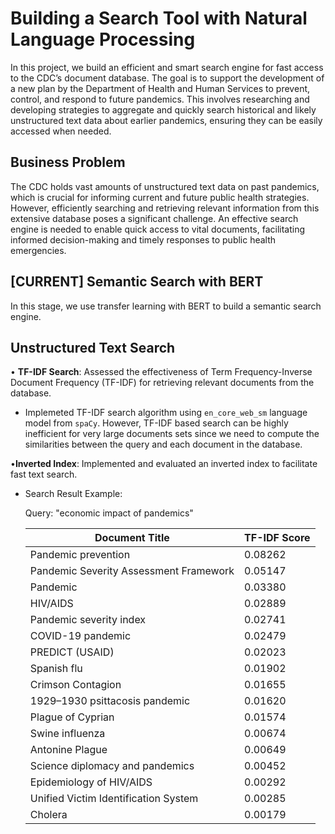 # Building a Search Tool with Natural Language Processing

In this project, we build an efficient and smart search engine for fast access to the CDC’s document database. The goal is to support the development of a new plan by the Department of Health and Human Services to prevent, control, and respond to future pandemics. This involves researching and developing strategies to aggregate and quickly search historical and likely unstructured text data about earlier pandemics, ensuring they can be easily accessed when needed.

## Business Problem

The CDC holds vast amounts of unstructured text data on past pandemics, which is crucial for informing current and future public health strategies. However, efficiently searching and retrieving relevant information from this extensive database poses a significant challenge. An effective search engine is needed to enable quick access to vital documents, facilitating informed decision-making and timely responses to public health emergencies.

## [CURRENT] Semantic Search with BERT
In this stage, we use transfer learning with BERT to build a semantic search engine.

## Unstructured Text Search

• **TF-IDF Search**: Assessed the effectiveness of Term Frequency-Inverse Document Frequency (TF-IDF) for retrieving relevant documents from the database.
- Implemeted TF-IDF search algorithm using `en_core_web_sm` language model from `spaCy`. However, TF-IDF based search can be highly inefficient for very large documents sets since we need to compute the similarities between the query and each document in the database.

•**Inverted Index**: Implemented and evaluated an inverted index to facilitate fast text search.
- Search Result Example:

    Query: "economic impact of pandemics"

    | Document Title                              | TF-IDF Score |
    |---------------------------------------------|--------------|
    | Pandemic prevention                         | 0.08262      |
    | Pandemic Severity Assessment Framework      | 0.05147      |
    | Pandemic                                    | 0.03380      |
    | HIV/AIDS                                    | 0.02889      |
    | Pandemic severity index                     | 0.02741      |
    | COVID-19 pandemic                           | 0.02479      |
    | PREDICT (USAID)                             | 0.02023      |
    | Spanish flu                                 | 0.01902      |
    | Crimson Contagion                           | 0.01655      |
    | 1929–1930 psittacosis pandemic              | 0.01620      |
    | Plague of Cyprian                           | 0.01574      |
    | Swine influenza                             | 0.00674      |
    | Antonine Plague                             | 0.00649      |
    | Science diplomacy and pandemics             | 0.00452      |
    | Epidemiology of HIV/AIDS                    | 0.00292      |
    | Unified Victim Identification System        | 0.00285      |
    | Cholera                                     | 0.00179      |
